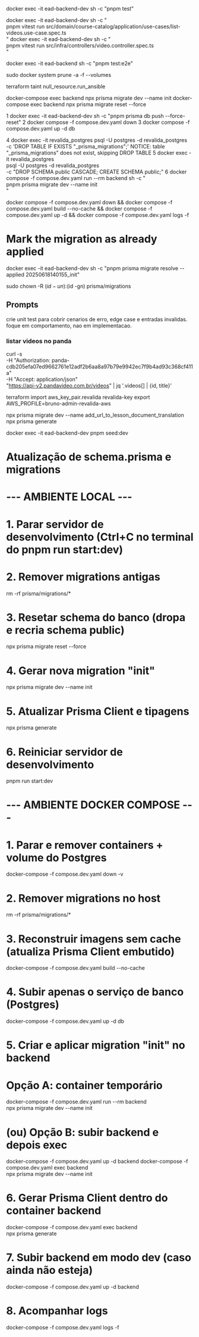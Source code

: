 docker exec -it ead-backend-dev sh -c "pnpm test"

docker exec -it ead-backend-dev sh -c "\
 pnpm vitest run src/domain/course-catalog/application/use-cases/list-videos.use-case.spec.ts\
"
docker exec -it ead-backend-dev sh -c "\
 pnpm vitest run src/infra/controllers/video.controller.spec.ts\
"

docker exec -it ead-backend sh -c "pnpm test:e2e"

sudo docker system prune -a -f --volumes

terraform taint null_resource.run_ansible

docker-compose exec backend npx prisma migrate dev --name init
docker-compose exec backend npx prisma migrate reset --force

1 docker exec -it ead-backend-dev sh -c "pnpm prisma db push --force-reset"
2 docker compose -f compose.dev.yaml down
3 docker compose -f compose.dev.yaml up -d db

4 docker exec -it revalida_postgres psql -U postgres -d revalida_postgres \
 -c 'DROP TABLE IF EXISTS "\_prisma_migrations";'
NOTICE: table "\_prisma_migrations" does not exist, skipping
DROP TABLE
5 docker exec -it revalida_postgres \
 psql -U postgres -d revalida_postgres \
 -c "DROP SCHEMA public CASCADE; CREATE SCHEMA public;"
6 docker compose -f compose.dev.yaml run --rm backend sh -c "\
 pnpm prisma migrate dev --name init \
"

docker compose -f compose.dev.yaml down && docker compose -f compose.dev.yaml build --no-cache && docker compose -f compose.dev.yaml up -d && docker compose -f compose.dev.yaml logs -f

# Mark the migration as already applied

docker exec -it ead-backend-dev sh -c "pnpm prisma migrate resolve --applied 20250618140155_init"

sudo chown -R $(id -un):$(id -gn) prisma/migrations

## Prompts

crie unit test para cobrir cenarios de erro, edge case e entradas invalidas. foque em comportamento, nao em implementacao.

### listar videos no panda

curl -s \
 -H "Authorization: panda-cdb205efa07ed9662761e12adf2b6aa8a97b79e9942ec7f9b4ad93c368cf411a" \
 -H "Accept: application/json" \
 "https://api-v2.pandavideo.com.br/videos" | jq '.videos[] | {id, title}'

terraform import aws_key_pair.revalida revalida-key
export AWS_PROFILE=bruno-admin-revalida-aws

npx prisma migrate dev --name add_url_to_lesson_document_translation
npx prisma generate

docker exec -it ead-backend-dev pnpm seed:dev

# Atualização de schema.prisma e migrations

# --- AMBIENTE LOCAL ---

# 1. Parar servidor de desenvolvimento (Ctrl+C no terminal do pnpm run start:dev)

# 2. Remover migrations antigas

rm -rf prisma/migrations/\*

# 3. Resetar schema do banco (dropa e recria schema public)

npx prisma migrate reset --force

# 4. Gerar nova migration "init"

npx prisma migrate dev --name init

# 5. Atualizar Prisma Client e tipagens

npx prisma generate

# 6. Reiniciar servidor de desenvolvimento

pnpm run start:dev

# --- AMBIENTE DOCKER COMPOSE ---

# 1. Parar e remover containers + volume do Postgres

docker-compose -f compose.dev.yaml down -v

# 2. Remover migrations no host

rm -rf prisma/migrations/\*

# 3. Reconstruir imagens sem cache (atualiza Prisma Client embutido)

docker-compose -f compose.dev.yaml build --no-cache

# 4. Subir apenas o serviço de banco (Postgres)

docker-compose -f compose.dev.yaml up -d db

# 5. Criar e aplicar migration "init" no backend

# Opção A: container temporário

docker-compose -f compose.dev.yaml run --rm backend \
 npx prisma migrate dev --name init

# (ou) Opção B: subir backend e depois exec

docker-compose -f compose.dev.yaml up -d backend
docker-compose -f compose.dev.yaml exec backend \
 npx prisma migrate dev --name init

# 6. Gerar Prisma Client dentro do container backend

docker-compose -f compose.dev.yaml exec backend \
 npx prisma generate

# 7. Subir backend em modo dev (caso ainda não esteja)

docker-compose -f compose.dev.yaml up -d backend

# 8. Acompanhar logs

docker-compose -f compose.dev.yaml logs -f
